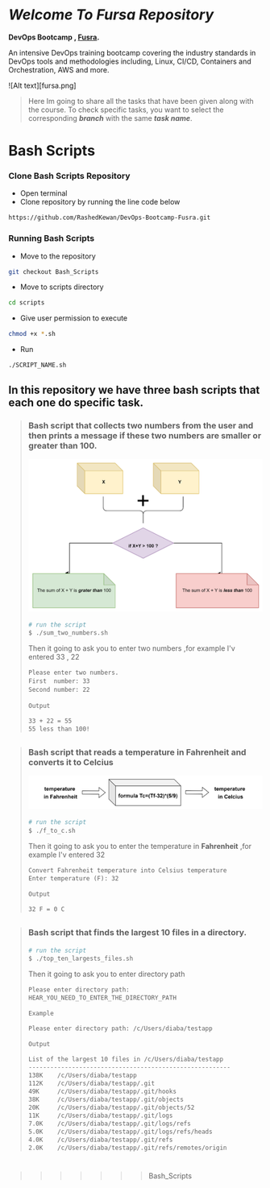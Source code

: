 # *Welcome To Fursa Repository*
**DevOps Bootcamp , [Fusra](https://www.fursa.org.il/).**

An intensive DevOps training bootcamp covering the industry standards in DevOps tools and methodologies including, Linux, CI/CD, Containers and Orchestration, AWS and more.


![Alt text][fursa.png]
> Here Im going to share all the tasks that have been given along with the course.
> To check specific tasks, you want to select the corresponding ***branch*** with the same ***task name***.



# **Bash Scripts**
### Clone Bash Scripts Repository
* Open terminal
* Clone repository by running the line code below
```bash
https://github.com/RashedKewan/DevOps-Bootcamp-Fusra.git
```
### Running Bash Scripts  

* Move to the repository
```bash
git checkout Bash_Scripts
```
* Move to scripts directory
```bash
cd scripts
```
* Give user permission to execute
```bash
chmod +x *.sh
```

* Run 
```bash
./SCRIPT_NAME.sh
```
##
## In this repository we have three bash scripts that each one do specific task.




>  ### Bash script that collects two numbers from the user and then  prints  a message if these two numbers are smaller or greater than 100.
> ![](imgs/sum.png)
> ```bash
> # run the script
> $ ./sum_two_numbers.sh
> ```
> Then it going to ask you to enter two numbers ,for example I'v entered 33 , 22
> ```bash
> Please enter two numbers.
> First  number: 33
> Second number: 22
> ```
> `Output`
> ```
> 33 + 22 = 55
> 55 less than 100!
> ```
##





##
> ### Bash script that reads a temperature in Fahrenheit and converts it to Celcius
> ![](imgs/ftoc.png)
> ```bash
> # run the script
> $ ./f_to_c.sh
> ```
> Then it going to ask you to enter the temperature in **Fahrenheit** ,for example I'v entered 32
> ```
> Convert Fahrenheit temperature into Celsius temperature
> Enter temperature (F): 32
> ```
> `Output`
> ```
> 32 F = 0 C
> ```
##





##
> ### Bash script that finds the largest 10 files in a directory.
> ```bash
> # run the script
> $ ./top_ten_largests_files.sh
> ```
> Then it going to ask you to enter directory path
> ```
> Please enter directory path: HEAR_YOU_NEED_TO_ENTER_THE_DIRECTORY_PATH
> ```
> `Example`
> ```
> Please enter directory path: /c/Users/diaba/testapp
> ```
> `Output`
> ```
> List of the largest 10 files in /c/Users/diaba/testapp
> --------------------------------------------------------
> 138K    /c/Users/diaba/testapp
> 112K    /c/Users/diaba/testapp/.git
> 49K     /c/Users/diaba/testapp/.git/hooks
> 38K     /c/Users/diaba/testapp/.git/objects
> 20K     /c/Users/diaba/testapp/.git/objects/52
> 11K     /c/Users/diaba/testapp/.git/logs
> 7.0K    /c/Users/diaba/testapp/.git/logs/refs
> 5.0K    /c/Users/diaba/testapp/.git/logs/refs/heads
> 4.0K    /c/Users/diaba/testapp/.git/refs
> 2.0K    /c/Users/diaba/testapp/.git/refs/remotes/origin
> ```
#
>>>>>>> Bash_Scripts
